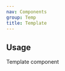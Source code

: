 ```yaml
---
nav: Components
group: Temp
title: Template
---
```


## Usage

Template component

<code src="./demos/index.tsx"></code>

<API></API>
